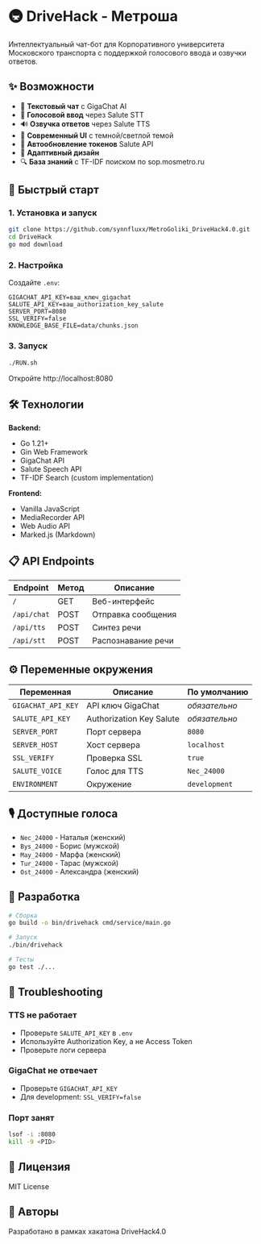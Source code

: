 # 🚇 DriveHack - Метроша

Интеллектуальный чат-бот для Корпоративного университета Московского транспорта с поддержкой голосового ввода и озвучки ответов.

## ✨ Возможности

- 💬 **Текстовый чат** с GigaChat AI
- 🎤 **Голосовой ввод** через Salute STT
- 🔊 **Озвучка ответов** через Salute TTS
- 🎨 **Современный UI** с темной/светлой темой
- 🔄 **Автообновление токенов** Salute API
- 📱 **Адаптивный дизайн**
- 🔍 **База знаний** с TF-IDF поиском по sop.mosmetro.ru

## 🚀 Быстрый старт

### 1. Установка и запуск

```bash
git clone https://github.com/synnfluxx/MetroGoliki_DriveHack4.0.git
cd DriveHack
go mod download
```

### 2. Настройка

Создайте `.env`:
```env
GIGACHAT_API_KEY=ваш_ключ_gigachat
SALUTE_API_KEY=ваш_authorization_key_salute
SERVER_PORT=8080
SSL_VERIFY=false
KNOWLEDGE_BASE_FILE=data/chunks.json
```

### 3. Запуск

```bash
./RUN.sh
```

Откройте http://localhost:8080

## 🛠 Технологии

**Backend:**
- Go 1.21+
- Gin Web Framework
- GigaChat API
- Salute Speech API
- TF-IDF Search (custom implementation)

**Frontend:**
- Vanilla JavaScript
- MediaRecorder API
- Web Audio API
- Marked.js (Markdown)

## 📋 API Endpoints

| Endpoint | Метод | Описание |
|----------|-------|----------|
| `/` | GET | Веб-интерфейс |
| `/api/chat` | POST | Отправка сообщения |
| `/api/tts` | POST | Синтез речи |
| `/api/stt` | POST | Распознавание речи |

## ⚙️ Переменные окружения

| Переменная | Описание | По умолчанию |
|-----------|----------|--------------|
| `GIGACHAT_API_KEY` | API ключ GigaChat | *обязательно* |
| `SALUTE_API_KEY` | Authorization Key Salute | *обязательно* |
| `SERVER_PORT` | Порт сервера | `8080` |
| `SERVER_HOST` | Хост сервера | `localhost` |
| `SSL_VERIFY` | Проверка SSL | `true` |
| `SALUTE_VOICE` | Голос для TTS | `Nec_24000` |
| `ENVIRONMENT` | Окружение | `development` |

## 🎙️ Доступные голоса

- `Nec_24000` - Наталья (женский)
- `Bys_24000` - Борис (мужской)
- `May_24000` - Марфа (женский)
- `Tur_24000` - Тарас (мужской)
- `Ost_24000` - Александра (женский)

## 🔧 Разработка

```bash
# Сборка
go build -o bin/drivehack cmd/service/main.go

# Запуск
./bin/drivehack

# Тесты
go test ./...
```

## 🐛 Troubleshooting

### TTS не работает
- Проверьте `SALUTE_API_KEY` в `.env`
- Используйте Authorization Key, а не Access Token
- Проверьте логи сервера

### GigaChat не отвечает
- Проверьте `GIGACHAT_API_KEY`
- Для development: `SSL_VERIFY=false`

### Порт занят
```bash
lsof -i :8080
kill -9 <PID>
```

## 📄 Лицензия

MIT License

## 👥 Авторы

Разработано в рамках хакатона DriveHack4.0
